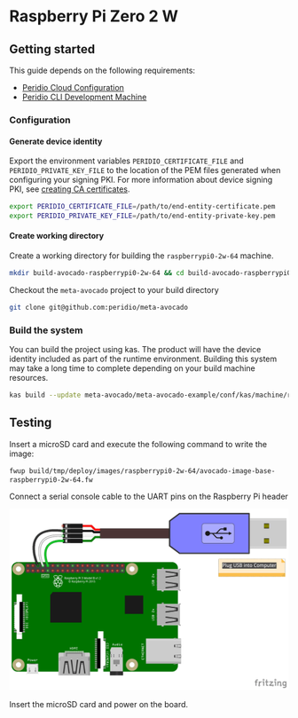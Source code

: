 # Raspberry Pi Zero 2 W

## Getting started

This guide depends on the following requirements:

- [Peridio Cloud Configuration](/integration/guides/peridio-core-custom-integration/linux/overview#peridio-cloud-requirements)
- [Peridio CLI Development Machine](/integration/guides/peridio-core-custom-integration/linux/overview#development-machine-requirements)

### Configuration

#### Generate device identity

Export the environment variables `PERIDIO_CERTIFICATE_FILE` and `PERIDIO_PRIVATE_KEY_FILE` to the location of the PEM files generated when configuring your signing PKI. For more information about device signing PKI, see [creating CA certificates](/platform/guides/creating-x509-certificates-with-openssl).

```bash
export PERIDIO_CERTIFICATE_FILE=/path/to/end-entity-certificate.pem
export PERIDIO_PRIVATE_KEY_FILE=/path/to/end-entity-private-key.pem
```

#### Create working directory

Create a working directory for building the `raspberrypi0-2w-64` machine.

```bash
mkdir build-avocado-raspberrypi0-2w-64 && cd build-avocado-raspberrypi0-2w-64
```

Checkout the `meta-avocado` project to your build directory

```bash
git clone git@github.com:peridio/meta-avocado
```

### Build the system

You can build the project using kas. The product will have the device identity included as part of the runtime environment. Building this system may take a long time to complete depending on your build machine resources.

```bash
kas build --update meta-avocado/meta-avocado-example/conf/kas/machine/raspberrypi0-2w-64.yml
```

## Testing

Insert a microSD card and execute the following command to write the image:

```shell
fwup build/tmp/deploy/images/raspberrypi0-2w-64/avocado-image-base-raspberrypi0-2w-64.fw
```

Connect a serial console cable to the UART pins on the Raspberry Pi header

<img src="/img/integration/linux/reference-designs/raspberry-pi-serial-cable-connection.png" />

Insert the microSD card and power on the board.
